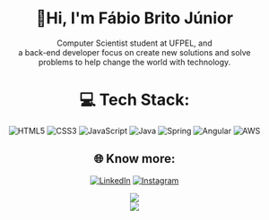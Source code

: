 <div align = center>
  
# 👋Hi, I'm Fábio Brito Júnior 
Computer Scientist student at UFPEL, and<br>a back-end developer focus on create new solutions and solve<br>problems to help change the world with technology.

# 💻 Tech Stack:
![HTML5](https://img.shields.io/badge/html5-%23E34F26.svg?style=flat&logo=html5&logoColor=white) ![CSS3](https://img.shields.io/badge/css3-%231572B6.svg?style=flat&logo=css3&logoColor=white) ![JavaScript](https://img.shields.io/badge/javascript-%23323330.svg?style=flat&logo=javascript&logoColor=%23F7DF1E) ![Java](https://img.shields.io/badge/java-%23ED8B00.svg?style=flat&logo=openjdk&logoColor=white) ![Spring](https://img.shields.io/badge/spring-%236DB33F.svg?style=flat&logo=spring&logoColor=white) ![Angular](https://img.shields.io/badge/angular-%23DD0031.svg?style=flat&logo=angular&logoColor=white) ![AWS](https://img.shields.io/badge/AWS-%23FF9900.svg?style=flat&logo=amazon-aws&logoColor=white)

## 🌐 Know more:
[![LinkedIn](https://img.shields.io/badge/LinkedIn-%230077B5.svg?logo=linkedin&logoColor=white)](https://linkedin.com/in/fabiobjr) [![Instagram](https://img.shields.io/badge/Instagram-%23E4405F.svg?logo=Instagram&logoColor=white)](https://instagram.com/fabio.bjr)

![](https://github-readme-stats.vercel.app/api?username=FabioBJr&theme=solarized-light&hide_border=false&include_all_commits=false&count_private=false)<br>
![](https://github-readme-stats.vercel.app/api/top-langs/?username=FabioBJr&theme=solarized-light&hide_border=false&include_all_commits=false&count_private=false&layout=compact)
</div>
